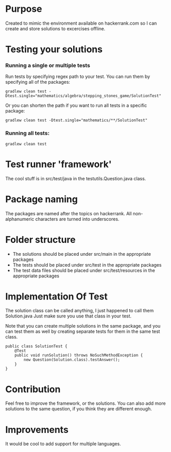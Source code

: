 # Purpose
Created to mimic the environment available on hackerrank.com so I can create and store solutions to excercises offline.

# Testing your solutions
### Running a single or multiple tests
Run tests by specifying regex path to your test.
You can run them by specifying all of the packages:

    gradlew clean test -Dtest.single="mathematics/algebra/stepping_stones_game/SolutionTest"

Or you can shorten the path if you want to run all tests in a specific package:

    gradlew clean test -Dtest.single="mathematics/**/SolutionTest"

### Running all tests:

    gradlew clean test

# Test runner 'framework'
The cool stuff is in src/test/java in the testutils.Question.java class.

# Package naming
The packages are named after the topics on hackerrank. All non-alphanumeric characters are turned into underscores.

# Folder structure
* The solutions should be placed under src/main in the appropriate packages
* The tests should be placed under src/test in the appropriate packages
* The test data files should be placed under src/test/resources in the appropriate packages

# Implementation Of Test
The solution class can be called anything, I just happened to call them Solution.java
Just make sure you use that class in your test.

Note that you can create multiple solutions in the same package, and you can test them as well by creating separate tests for them in the same test class.

    public class SolutionTest {
        @Test
        public void runSolution() throws NoSuchMethodException {
            new Question(Solution.class).testAnswer();
        }
    }

# Contribution
Feel free to improve the framework, or the solutions. You can also add more solutions to the same question, if you think they are different enough.

# Improvements
It would be cool to add support for multiple languages.